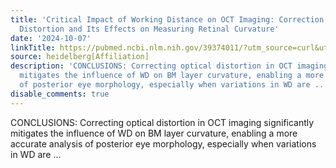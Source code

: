 ```yaml
---
title: 'Critical Impact of Working Distance on OCT Imaging: Correction of Optical
  Distortion and Its Effects on Measuring Retinal Curvature'
date: '2024-10-07'
linkTitle: https://pubmed.ncbi.nlm.nih.gov/39374011/?utm_source=curl&utm_medium=rss&utm_campaign=pubmed-2&utm_content=1FakS-2QOkCT8HsMOQP1bCRQ4YzyumYOmxmF0moLsQ3dFB1E9V&fc=20220326224207&ff=20241007200555&v=2.18.0.post9+e462414
source: heidelberg[Affiliation]
description: 'CONCLUSIONS: Correcting optical distortion in OCT imaging significantly
  mitigates the influence of WD on BM layer curvature, enabling a more accurate analysis
  of posterior eye morphology, especially when variations in WD are ...'
disable_comments: true
---
```

CONCLUSIONS: Correcting optical distortion in OCT imaging significantly mitigates the influence of WD on BM layer curvature, enabling a more accurate analysis of posterior eye morphology, especially when variations in WD are ...